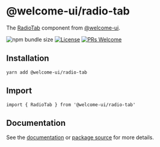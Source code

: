 # @welcome-ui/radio-tab

The [RadioTab](https://welcome-ui.com/components/radio-tab) component from [@welcome-ui](https://welcome-ui.com).

![npm bundle size](https://img.shields.io/bundlephobia/minzip/@welcome-ui/radio-tab) [![License](https://img.shields.io/npm/l/welcome-ui.svg)](https://github.com/WTTJ/welcome-ui/blob/main/LICENSE) [![PRs Welcome](https://img.shields.io/badge/PRs-welcome-mediumspringgreen.svg)](ttps://github.com/WTTJ/welcome-ui/blob/main/CONTRIBUTING.mdx)

## Installation

    yarn add @welcome-ui/radio-tab

## Import

    import { RadioTab } from '@welcome-ui/radio-tab'

## Documentation

See the [documentation](https://welcome-ui.com/components/radio-tab) or [package source](https://github.com/WTTJ/welcome-ui/tree/main/packages/RadioTab) for more details.
